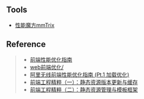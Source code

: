 
## Tools
- [性能魔方mmTrix](http://www.mmtrix.com/性能魔方mmTrix)

## Reference
> - [前端性能优化指南](https://segmentfault.com/a/1190000003646305)
> - [web前端优化/](http://www.alloyteam.com/webdevelop/web-前端优化/)
> - [阿里无线前端性能优化指南 (Pt.1 加载优化)](https://github.com/amfe/article/issues/1)
> - [前端工程精粹（一）：静态资源版本更新与缓存](http://www.infoq.com/cn/articles/front-end-engineering-and-performance-optimization-part1)
> - [前端工程精粹（二）：静态资源管理与模板框架](http://www.infoq.com/cn/articles/front-end-engineering-and-performance-optimization-part2)
